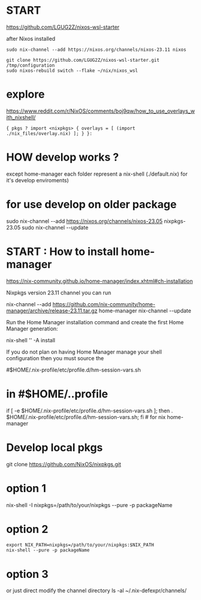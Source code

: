 START
======
https://github.com/LGUG2Z/nixos-wsl-starter


after Nixos installed
```
sudo nix-channel --add https://nixos.org/channels/nixos-23.11 nixos

git clone https://github.com/LGUG2Z/nixos-wsl-starter.git /tmp/configuration
sudo nixos-rebuild switch --flake ~/nix/nixos_wsl

```

explore
=======
https://www.reddit.com/r/NixOS/comments/boj9qw/how_to_use_overlays_with_nixshell/

```
{ pkgs ? import <nixpkgs> { overlays = [ (import ./nix_files/overlay.nix) ]; } }:
```


HOW develop works ?
===================

except home-manager
each folder represent a nix-shell (./default.nix) for it's develop enviroments)

# for use develop on older package
sudo nix-channel --add https://nixos.org/channels/nixos-23.05 nixpkgs-23.05
sudo nix-channel --update

START : How to install home-manager
==============================

https://nix-community.github.io/home-manager/index.xhtml#ch-installation

Nixpkgs version 23.11 channel you can run

nix-channel --add https://github.com/nix-community/home-manager/archive/release-23.11.tar.gz home-manager
nix-channel --update

Run the Home Manager installation command and create the first Home Manager generation:

nix-shell '<home-manager>' -A install

If you do not plan on having Home Manager manage your shell configuration then you must source the

#$HOME/.nix-profile/etc/profile.d/hm-session-vars.sh
# in #$HOME/..profile

if [ -e $HOME/.nix-profile/etc/profile.d/hm-session-vars.sh ]; then . $HOME/.nix-profile/etc/profile.d/hm-session-vars.sh; fi # for nix home-manager

Develop local pkgs 
====================

git clone https://github.com/NixOS/nixpkgs.git

# option 1
nix-shell -I nixpkgs=/path/to/your/nixpkgs --pure -p packageName

# option 2

```
export NIX_PATH=nixpkgs=/path/to/your/nixpkgs:$NIX_PATH
nix-shell --pure -p packageName
```

# option 3

or just direct modify the channel directory
ls -al ~/.nix-defexpr/channels/

